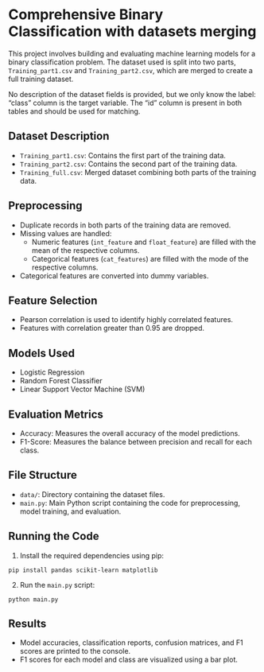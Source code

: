 # Comprehensive Binary Classification with datasets merging

This project involves building and evaluating machine learning models for a binary classification problem. 
The dataset used is split into two parts, `Training_part1.csv` and `Training_part2.csv`, which are merged to create a full training dataset.

No description of the dataset fields is provided, but we only know the label: “class” column is the target variable.
The “id” column is present in both tables and should be used for matching.

## Dataset Description

- `Training_part1.csv`: Contains the first part of the training data.
- `Training_part2.csv`: Contains the second part of the training data.
- `Training_full.csv`: Merged dataset combining both parts of the training data.

## Preprocessing

- Duplicate records in both parts of the training data are removed.
- Missing values are handled:
  - Numeric features (`int_feature` and `float_feature`) are filled with the mean of the respective columns.
  - Categorical features (`cat_features`) are filled with the mode of the respective columns.
- Categorical features are converted into dummy variables.

## Feature Selection

- Pearson correlation is used to identify highly correlated features.
- Features with correlation greater than 0.95 are dropped.

## Models Used

- Logistic Regression
- Random Forest Classifier
- Linear Support Vector Machine (SVM)

## Evaluation Metrics

- Accuracy: Measures the overall accuracy of the model predictions.
- F1-Score: Measures the balance between precision and recall for each class.

## File Structure

- `data/`: Directory containing the dataset files.
- `main.py`: Main Python script containing the code for preprocessing, model training, and evaluation.

## Running the Code

1. Install the required dependencies using pip:
  ```
  pip install pandas scikit-learn matplotlib
  ```
2. Run the `main.py` script:
  ```
  python main.py
  ```
## Results

- Model accuracies, classification reports, confusion matrices, and F1 scores are printed to the console.
- F1 scores for each model and class are visualized using a bar plot.
